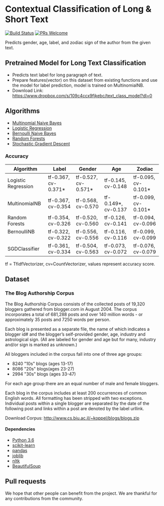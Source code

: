 # Contextual Classification of Long & Short Text

[![Build Status](https://travis-ci.org/partoftheorigin/foretell.svg?branch=master)](https://travis-ci.org/partoftheorigin/foretell)
[![PRs Welcome](https://img.shields.io/badge/PRs-welcome-brightgreen.svg)](README.md#pull-requests)

Predicts gender, age, label, and zodiac sign of the author from the given text.

## Pretrained Model for Long Text Classification
* Predicts text label for long paragraph of text. 
* Prepare features(vector) on this dataset from existing functions and use the model for label prediction, model is trained on MultinomialNB.
* Download Link: https://www.dropbox.com/s/109c4ccx9fjkebc/text_class_model?dl=0

## Algorithms
* [Multinomial Naive Bayes](http://scikit-learn.org/stable/modules/naive_bayes.html#naive-bayes)
* [Logistic Regression](http://scikit-learn.org/stable/modules/linear_model.html#logistic-regression)
* [Bernoulli Naive Bayes](http://scikit-learn.org/stable/modules/naive_bayes.html#naive-bayes)
* [Random Forests](http://scikit-learn.org/stable/modules/ensemble.html#forest)
* [Stochastic Gradient Descent](http://scikit-learn.org/stable/modules/sgd.html#sgd)

### Accuracy
Algorithm            | Label               | Gender              | Age                 | Zodiac
-------------------- | ------------------  | ------------------- | ------------------  | --------------------
Logistic Regression  | tf-0.367, cv-0.371* | tf-0.527, cv-0.571* | tf-0.145, cv-0.148  | tf-0.095, cv-0.101*
MultinomialNB        | tf-0.367, cv-0.354  | tf-0.568, cv-0.570  | tf-0.149*, cv-0.137 | tf-0.099, cv-0.101*
Random Forests       | tf-0.354, cv-0.326  | tf-0.520, cv-0.560  | tf-0.126, cv-0.141  | tf-0.094, cv-0.096
BernoulliNB          | tf-0.322, cv-0.322  | tf-0.556, cv-0.556  | tf-0.116, cv-0.116  | tf-0.099, cv-0.099
SGDClassifier        | tf-0.361, cv-0.334  | tf-0.504, cv-0.563  | tf-0.073, cv-0.072  | tf-0.076, cv-0.079

tf = TfidfVectorizer, cv=CountVectorizer, values represent accuracy score.

## Dataset
### The Blog Authorship Corpus
The Blog Authorship Corpus consists of the collected posts of 19,320 bloggers gathered from blogger.com in August 2004. The corpus incorporates a total of 681,288 posts and over 140 million words - or approximately 35 posts and 7250 words per person.  

Each blog is presented as a separate file, the name of which indicates a blogger id# and the blogger’s self-provided gender, age, industry and astrological sign. (All are labeled for gender and age but for many, industry and/or sign is marked as unknown.)

All bloggers included in the corpus fall into one of three age groups:
* 8240 "10s" blogs (ages 13-17)
* 8086 "20s" blogs(ages 23-27)
* 2994 "30s" blogs (ages 33-47)

For each age group there are an equal number of male and female bloggers.   

Each blog in the corpus includes at least 200 occurrences of common English words. All formatting has been stripped with two exceptions. Individual posts within a single blogger are separated by the date of the following post and links within a post are denoted by the label urllink.

Download Corpus: http://www.cs.biu.ac.il/~koppel/blogs/blogs.zip


#### Dependencies
* [Python 3.6](https://www.python.org)
* [scikit-learn](http://scikit-learn.org)
* [pandas](https://pandas.pydata.org)
* [joblib](https://pypi.python.org/pypi/joblib)
* [nltk](https://pypi.python.org/pypi/nltk)
* [BeautifulSoup](https://www.crummy.com/software/BeautifulSoup/bs4/doc/)

## Pull requests
We hope that other people can benefit from the project. We are thankful for any contributions from the community.
